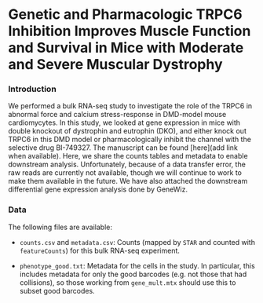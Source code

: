 # Genetic and Pharmacologic TRPC6 Inhibition Improves Muscle Function and Survival in Mice with Moderate and Severe Muscular Dystrophy

### Introduction
We performed a bulk RNA-seq study to investigate the role of the TRPC6 in abnormal force and calcium stress-response in DMD-model mouse cardiomycytes. In this study, we looked at gene expression in mice with double knockout of dystrophin and eutrophin (DKO), and either knock out TRPC6 in this DMD model or pharmacologically inhibit the channel with the selective drug BI-749327. The manuscript can be found [here](add link when available). Here, we share the counts tables and metadata to enable downstream analysis. Unfortunately, because of a data transfer error, the raw reads are currently not available, though we will continue to work to make them available in the future. We have also attached the downstream differential gene expression analysis done by GeneWiz.

### Data
The following files are available:

- `counts.csv` and `metadata.csv`: Counts (mapped by `STAR` and counted with `featureCounts`) for this bulk RNA-seq experiment.

- `phenotype_good.txt`: Metadata for the cells in the study. In particular, this includes metadata for only the good barcodes (e.g. not those that had collisions), so those working from `gene_mult.mtx` should use this to subset good barcodes.
